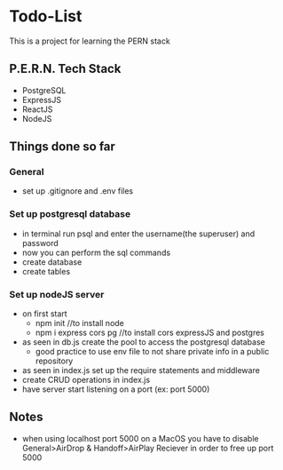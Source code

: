 # Todo-List

This is a project for learning the PERN stack

## P.E.R.N. Tech Stack

- PostgreSQL
- ExpressJS
- ReactJS
- NodeJS

## Things done so far

### General

- set up .gitignore and .env files

### Set up postgresql database

- in terminal run psql and enter the username(the superuser) and password
- now you can perform the sql commands
- create database
- create tables

### Set up nodeJS server

- on first start
  - npm init //to install node
  - npm i express cors pg //to install cors expressJS and postgres
- as seen in db.js create the pool to access the postgresql database
  - good practice to use env file to not share private info in a public repository
- as seen in index.js set up the require statements and middleware
- create CRUD operations in index.js
- have server start listening on a port (ex: port 5000)
## Notes
- when using localhost port 5000 on a MacOS you have to disable General>AirDrop & Handoff>AirPlay Reciever in order to free up port 5000 
